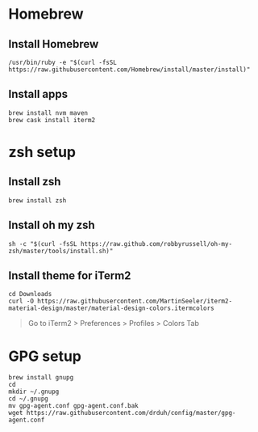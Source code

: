 # Homebrew

## Install Homebrew

```
/usr/bin/ruby -e "$(curl -fsSL https://raw.githubusercontent.com/Homebrew/install/master/install)"
```

## Install apps

```
brew install nvm maven
brew cask install iterm2
```

# zsh setup

## Install zsh

```
brew install zsh
```

## Install oh my zsh

```
sh -c "$(curl -fsSL https://raw.github.com/robbyrussell/oh-my-zsh/master/tools/install.sh)"
```

## Install theme for iTerm2

```
cd Downloads
curl -O https://raw.githubusercontent.com/MartinSeeler/iterm2-material-design/master/material-design-colors.itermcolors
```

> Go to iTerm2 > Preferences > Profiles > Colors Tab

# GPG setup

```
brew install gnupg
cd
mkdir ~/.gnupg
cd ~/.gnupg
mv gpg-agent.conf gpg-agent.conf.bak
wget https://raw.githubusercontent.com/drduh/config/master/gpg-agent.conf
```

